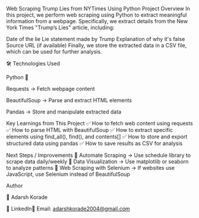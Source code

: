Web Scraping Trump Lies from NYTimes Using Python
Project Overview
In this project, we perform web scraping using Python to extract meaningful information from a webpage. Specifically, we extract details from the New York Times "Trump’s Lies" article, including:

Date of the lie
Lie statement made by Trump
Explanation of why it's false
Source URL (if available)
Finally, we store the extracted data in a CSV file, which can be used for further analysis.

🛠 Technologies Used

Python 🐍

Requests → Fetch webpage content

BeautifulSoup → Parse and extract HTML elements

Pandas → Store and manipulate extracted data


 Key Learnings from This Project
✅ How to fetch web content using requests
✅ How to parse HTML with BeautifulSoup
✅ How to extract specific elements using find_all(), find(), and contents[]
✅ How to store and export structured data using pandas
✅ How to save results as CSV for analysis

Next Steps / Improvements
🔹 Automate Scraping → Use schedule library to scrape data daily/weekly
🔹 Data Visualization → Use matplotlib or seaborn to analyze patterns
🔹 Web Scraping with Selenium → If websites use JavaScript, use Selenium instead of BeautifulSoup

Author

👤 Adarsh Korade

🔗 LinkedIn📧 Email: adarshkorade2004@gmail.com

